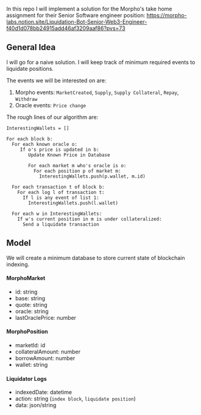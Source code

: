 In this repo I will implement a solution for the Morpho's take home assignment for their Senior Software engineer position: 
https://morpho-labs.notion.site/Liquidation-Bot-Senior-Web3-Engineer-f40d1d078bb24915add46af3209aaf86?pvs=73

## General Idea
I will go for a naive solution. I will keep track of minimum required events to liquidate positions.

The events we will be interested on are:

1. Morpho events: `MarketCreated`, `Supply`, `Supply Collateral`, `Repay`, `Withdraw`
3. Oracle events: `Price change`

The rough lines of our algorithm are:

```
InterestingWallets = []

For each block b: 
  For each known oracle o:
     If o's price is updated in b:
        Update Known Price in Database

        For each market m who's oracle is o:
          For each position p of market m:
            InterestingWallets.push(p.wallet, m.id)

  For each transaction t of block b:
    For each log l of transaction t:
      If l is any event of list 1:
        InterestingWallets.push(l.wallet)

  For each w in InterestingWallets:
    If w's current position in m is under collateralized:
      Send a liquidate transaction
```

## Model
We will create a minimum database to store current state of blockchain indexing.

#### MorphoMarket
- id: string
- base: string
- quote: string
- oracle: string
- lastOraclePrice: number

#### MorphoPosition
- marketId: id
- collateralAmount: number
- borrowAmount: number
- wallet: string

#### Liquidator Logs
- indexedDate: datetime
- action: string (`index block`, `liquidate position`)
- data: json/string


